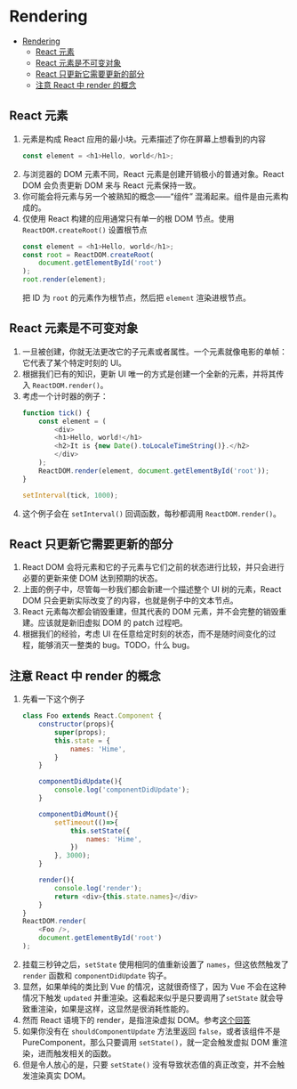 # Rendering


<!-- TOC -->

- [Rendering](#rendering)
    - [React 元素](#react-元素)
    - [React 元素是不可变对象](#react-元素是不可变对象)
    - [React 只更新它需要更新的部分](#react-只更新它需要更新的部分)
    - [注意 React 中 render 的概念](#注意-react-中-render-的概念)

<!-- /TOC -->


## React 元素
1. 元素是构成 React 应用的最小块。元素描述了你在屏幕上想看到的内容
    ```js
    const element = <h1>Hello, world</h1>;
    ```
2. 与浏览器的 DOM 元素不同，React 元素是创建开销极小的普通对象。React DOM 会负责更新 DOM 来与 React 元素保持一致。
3. 你可能会将元素与另一个被熟知的概念——“组件” 混淆起来。组件是由元素构成的。
4. 仅使用 React 构建的应用通常只有单一的根 DOM 节点。使用 `ReactDOM.createRoot()` 设置根节点
    ```js
    const element = <h1>Hello, world</h1>;
    const root = ReactDOM.createRoot(
        document.getElementById('root')
    );
    root.render(element);
    ```
    把 ID 为 `root` 的元素作为根节点，然后把 `element` 渲染进根节点。
    

## React 元素是不可变对象
1. 一旦被创建，你就无法更改它的子元素或者属性。一个元素就像电影的单帧：它代表了某个特定时刻的 UI。
2. 根据我们已有的知识，更新 UI 唯一的方式是创建一个全新的元素，并将其传入 `ReactDOM.render()`。
3. 考虑一个计时器的例子：
    ```js
    function tick() {
        const element = (
            <div>
            <h1>Hello, world!</h1>
            <h2>It is {new Date().toLocaleTimeString()}.</h2>
            </div>
        );
        ReactDOM.render(element, document.getElementById('root'));
    }

    setInterval(tick, 1000);
    ```
4. 这个例子会在 `setInterval()` 回调函数，每秒都调用 `ReactDOM.render()`。


## React 只更新它需要更新的部分
1. React DOM 会将元素和它的子元素与它们之前的状态进行比较，并只会进行必要的更新来使 DOM 达到预期的状态。
2. 上面的例子中，尽管每一秒我们都会新建一个描述整个 UI 树的元素，React DOM 只会更新实际改变了的内容，也就是例子中的文本节点。
3. React 元素每次都会销毁重建，但其代表的 DOM 元素，并不会完整的销毁重建。应该就是新旧虚拟 DOM 的 patch 过程吧。
4. 根据我们的经验，考虑 UI 在任意给定时刻的状态，而不是随时间变化的过程，能够消灭一整类的 bug。TODO，什么 bug。


## 注意 React 中 render 的概念
1. 先看一下这个例子
    ```js
    class Foo extends React.Component {
        constructor(props){
            super(props);
            this.state = {
                names: 'Hime',
            }
        }

        componentDidUpdate(){
            console.log('componentDidUpdate');
        }

        componentDidMount(){
            setTimeout(()=>{
                this.setState({
                    names: 'Hime',
                })
            }, 3000);
        }

        render(){
            console.log('render');
            return <div>{this.state.names}</div>
        }
    }
    ReactDOM.render(
        <Foo />,
        document.getElementById('root')
    );
    ```
2. 挂载三秒钟之后，`setState` 使用相同的值重新设置了 `names`，但这依然触发了 `render` 函数和 `componentDidUpdate` 钩子。
3. 显然，如果单纯的类比到 Vue 的情况，这就很奇怪了，因为 Vue 不会在这种情况下触发 `updated` 并重渲染。这看起来似乎是只要调用了`setState` 就会导致重渲染，如果是这样，这显然是很消耗性能的。
4. 然而 React 语境下的 render，是指渲染虚拟 DOM。参考[这个回答](https://stackoverflow.com/a/24719289)
5. 如果你没有在 `shouldComponentUpdate` 方法里返回 `false`，或者该组件不是 PureComponent，那么只要调用 `setState()`，就一定会触发虚拟 DOM 重渲染，进而触发相关的函数。
6. 但是令人放心的是，只要 `setState()` 没有导致状态值的真正改变，并不会触发渲染真实 DOM。